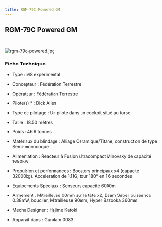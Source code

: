 ```yaml
---
title: RGM-79C Powered GM
---
```


RGM-79C Powered GM
------------------


 


![rgm-79c-powered.jpg](/images/stories/saga/gundam0083/images/mechas/rgm-79c-powered.jpg)


### Fiche Technique


- Type : MS expérimental  
- Concepteur : Fédération Terrestre  
- Opérateur : Fédération Terrestre  
- Pilote(s) * : Dick Allen  
- Type de pilotage : Un pilote dans un cockpit situé au torse  
- Taille : 18.50 mètres  
- Poids : 46.6 tonnes  
- Matériaux du blindage : Alliage Céramique/Titane, construction de type Semi-monocoque  
- Alimentation : Reacteur à Fusion ultracompact Minovsky de capacité 1650kW  
- Propulsion et performances : Boosters principaux x4 (capacité 32000kg). Acceleration de 1.11G, tour 180° en 1.6 secondes  
- Equipements Spéciaux : Senseurs capacité 6000m  
- Armement : Mitrailleuse 60mm sur la tête x2, Beam Saber puissance 0.38mW, bouclier, Mitrailleuse 90mm, Hyper Bazooka 360mm  
  
  
- Mecha Designer : Hajime Katoki  
- Apparaît dans : Gundam 0083

